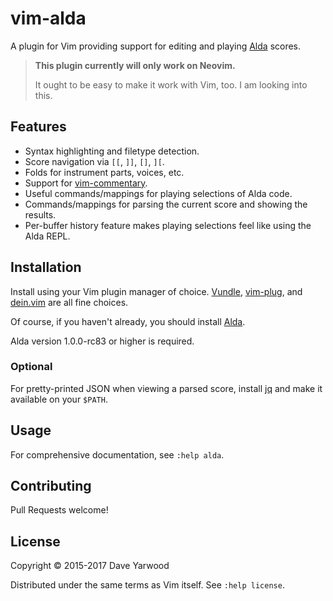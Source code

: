 # vim-alda

A plugin for Vim providing support for editing and playing [Alda][alda] scores.

> **This plugin currently will only work on Neovim.**
>
> It ought to be easy to make it work with Vim, too. I am looking into this.

## Features

* Syntax highlighting and filetype detection.
* Score navigation via `[[`, `]]`, `[]`, `][`.
* Folds for instrument parts, voices, etc.
* Support for [vim-commentary](http://github.com/tpope/vim-commentary).
* Useful commands/mappings for playing selections of Alda code.
* Commands/mappings for parsing the current score and showing the results.
* Per-buffer history feature makes playing selections feel like using the Alda
  REPL.

## Installation

Install using your Vim plugin manager of choice. [Vundle][vundle], [vim-plug][vim-plug], and [dein.vim][dein] are all fine choices.

Of course, if you haven't already, you should install [Alda][alda].

Alda version 1.0.0-rc83 or higher is required.

### Optional

For pretty-printed JSON when viewing a parsed score, install [jq][jq] and make
it available on your `$PATH`.

## Usage

For comprehensive documentation, see `:help alda`.

## Contributing

Pull Requests welcome!

## License

Copyright © 2015-2017 Dave Yarwood

Distributed under the same terms as Vim itself. See `:help license`.

[alda]: https://github.com/alda-lang/alda
[dein]: https://github.com/Shougo/dein.vim
[jq]: https://stedolan.github.io/jq/
[vundle]: https://github.com/VundleVim/Vundle.vim
[vim-plug]: https://github.com/junegunn/vim-plug
